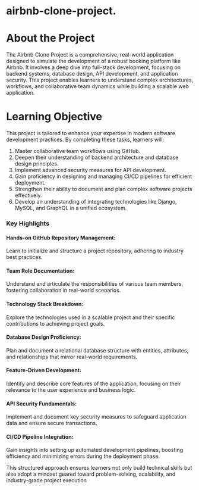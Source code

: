 # airbnb-clone-project.

**<h1>About the Project</h1>**
The Airbnb Clone Project is a comprehensive, real-world application designed to simulate the development of a robust booking platform like Airbnb. It involves a deep dive into full-stack development, focusing on backend systems, database design, API development, and application security. This project enables learners to understand complex architectures, workflows, and collaborative team dynamics while building a scalable web application.

**<h1>Learning Objective</h1>**
This project is tailored to enhance your expertise in modern software development practices. By completing these tasks, learners will:

1. Master collaborative team workflows using GitHub.
2. Deepen their understanding of backend architecture and database design principles.
3. Implement advanced security measures for API development.
4. Gain proficiency in designing and managing CI/CD pipelines for efficient deployment.
5. Strengthen their ability to document and plan complex software projects effectively.
6. Develop an understanding of integrating technologies like Django, MySQL, and GraphQL in a unified ecosystem.

**<h3>Key Highlights</h3>**
**<h4>Hands-on GitHub Repository Management:</h4>**
Learn to initialize and structure a project repository, adhering to industry best practices.

**<h4>Team Role Documentation:</h4>**
Understand and articulate the responsibilities of various team members, fostering collaboration in real-world scenarios.

**<h4>Technology Stack Breakdown:</h4>**
Explore the technologies used in a scalable project and their specific contributions to achieving project goals.

**<h4>Database Design Proficiency:</h4>**
Plan and document a relational database structure with entities, attributes, and relationships that mirror real-world requirements.

**<h4>Feature-Driven Development:</h4>**
Identify and describe core features of the application, focusing on their relevance to the user experience and business logic.

**<h4>API Security Fundamentals:</h4>**
Implement and document key security measures to safeguard application data and ensure secure transactions.

**<h4>CI/CD Pipeline Integration:</h4>**
Gain insights into setting up automated development pipelines, boosting efficiency and minimizing errors during the deployment phase.

This structured approach ensures learners not only build technical skills but also adopt a mindset geared toward problem-solving, scalability, and industry-grade project execution
